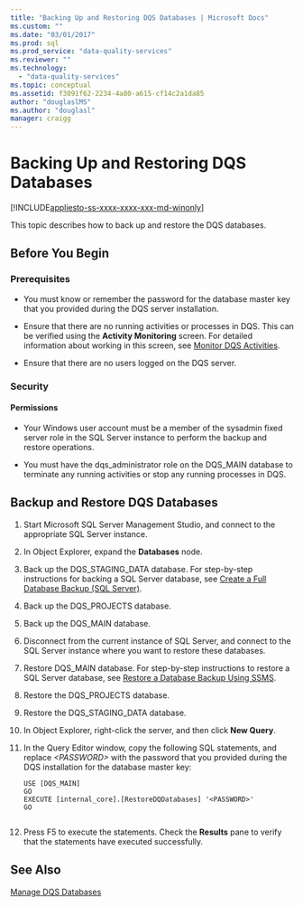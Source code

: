 ```yaml
---
title: "Backing Up and Restoring DQS Databases | Microsoft Docs"
ms.custom: ""
ms.date: "03/01/2017"
ms.prod: sql
ms.prod_service: "data-quality-services"
ms.reviewer: ""
ms.technology: 
  - "data-quality-services"
ms.topic: conceptual
ms.assetid: f3091f62-2234-4a80-a615-cf14c2a1da85
author: "douglaslMS"
ms.author: "douglasl"
manager: craigg
---
```

# Backing Up and Restoring DQS Databases

[!INCLUDE[appliesto-ss-xxxx-xxxx-xxx-md-winonly](../includes/appliesto-ss-xxxx-xxxx-xxx-md-winonly.md)]

  This topic describes how to back up and restore the DQS databases.  
  
##  <a name="BeforeYouBegin"></a> Before You Begin  
  
###  <a name="Prerequisites"></a> Prerequisites  
  
-   You must know or remember the password for the database master key that you provided during the DQS server installation.  
  
-   Ensure that there are no running activities or processes in DQS. This can be verified using the **Activity Monitoring** screen. For detailed information about working in this screen, see [Monitor DQS Activities](../data-quality-services/monitor-dqs-activities.md).  
  
-   Ensure that there are no users logged on the DQS server.  
  
###  <a name="Security"></a> Security  
  
####  <a name="Permissions"></a> Permissions  
  
-   Your Windows user account must be a member of the sysadmin fixed server role in the SQL Server instance to perform the backup and restore operations.  
  
-   You must have the dqs_administrator role on the DQS_MAIN database to terminate any running activities or stop any running processes in DQS.  
  
##  <a name="BackupRestore"></a> Backup and Restore DQS Databases  
  
1.  Start Microsoft SQL Server Management Studio, and connect to the appropriate SQL Server instance.  
  
2.  In Object Explorer, expand the **Databases** node.  
  
3.  Back up the DQS_STAGING_DATA database. For step-by-step instructions for backing a SQL Server database, see [Create a Full Database Backup &#40;SQL Server&#41;](../relational-databases/backup-restore/create-a-full-database-backup-sql-server.md).  
  
4.  Back up the DQS_PROJECTS database.  
  
5.  Back up the DQS_MAIN database.  
  
6.  Disconnect from the current instance of SQL Server, and connect to the SQL Server instance where you want to restore these databases.  
  
7.  Restore DQS_MAIN database. For step-by-step instructions to restore a SQL Server database, see [Restore a Database Backup Using SSMS](../relational-databases/backup-restore/restore-a-database-backup-using-ssms.md).  
  
8.  Restore the DQS_PROJECTS database.  
  
9. Restore the DQS_STAGING_DATA database.  
  
10. In Object Explorer, right-click the server, and then click **New Query**.  
  
11. In the Query Editor window, copy the following SQL statements, and replace *\<PASSWORD>* with the password that you provided during the DQS installation for the database master key:  
  
    ```  
    USE [DQS_MAIN]  
    GO  
    EXECUTE [internal_core].[RestoreDQDatabases] '<PASSWORD>'  
    GO  
  
    ```  
  
12. Press F5 to execute the statements. Check the **Results** pane to verify that the statements have executed successfully.  
  
## See Also  
 [Manage DQS Databases](../data-quality-services/manage-dqs-databases.md)  
  
  

